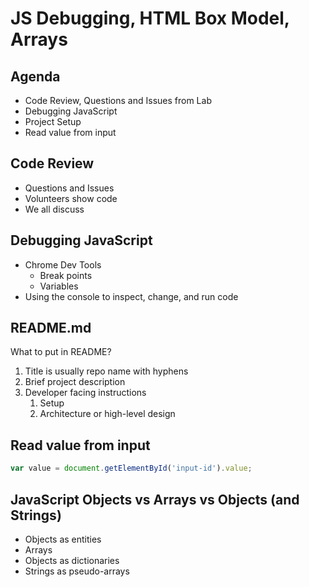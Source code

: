 JS Debugging, HTML Box Model, Arrays
===

## Agenda

* Code Review, Questions and Issues from Lab
* Debugging JavaScript
* Project Setup
* Read value from input

## Code Review

* Questions and Issues
* Volunteers show code
* We all discuss

## Debugging JavaScript

* Chrome Dev Tools
    * Break points
    * Variables
* Using the console to inspect, change, and run code

## README.md

What to put in README?

1. Title is usually repo name with hyphens
1. Brief project description
1. Developer facing instructions
    1. Setup
    1. Architecture or high-level design

## Read value from input

```js
var value = document.getElementById('input-id').value;
```

## JavaScript Objects vs Arrays vs Objects (and Strings)

* Objects as entities
* Arrays
* Objects as dictionaries
* Strings as pseudo-arrays

